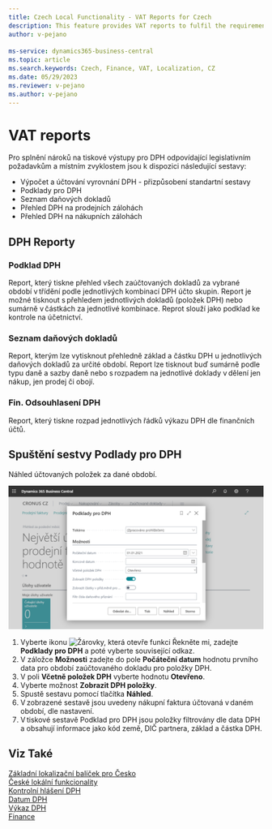 ```yaml
---
title: Czech Local Functionality - VAT Reports for Czech
description: This feature provides VAT reports to fulfil the requirements in legislation reporting and local reporting practices of Czech companies.
author: v-pejano

ms-service: dynamics365-business-central
ms.topic: article
ms.search.keywords: Czech, Finance, VAT, Localization, CZ
ms.date: 05/29/2023
ms.reviewer: v-pejano
ms.author: v-pejano
---
```



# VAT reports

Pro splnění nároků na tiskové výstupy pro DPH odpovídající legislativním požadavkům a místním zvyklostem jsou k dispozici následující sestavy:  

- Výpočet a účtování vyrovnání DPH - přizpůsobení standartní sestavy
- Podklady pro DPH
- Seznam daňových dokladů
- Přehled DPH na prodejních zálohách
- Přehled DPH na nákupních zálohách

## DPH Reporty
### Podklad DPH
Report, který tiskne přehled všech zaúčtovaných dokladů za vybrané období v třídění podle jednotlivých kombinací DPH účto skupin. Report je možné tisknout s přehledem jednotlivých dokladů (položek DPH) nebo sumárně v částkách za jednotlivé kombinace. Reprot slouží jako podklad ke kontrole na účetnictví.  

### Seznam daňových dokladů
Report, kterým lze vytisknout přehledně základ a částku DPH u jednotlivých daňových dokladů za určité období. Report lze tisknout buď sumárně podle typu daně a sazby daně nebo s rozpadem na jednotlivé doklady v dělení jen nákup, jen prodej či obojí.  

### Fin. Odsouhlasení DPH
Report, který tiskne rozpad jednotlivých řádků výkazu DPH dle finančních účtů.   

## Spuštění sestvy Podlady pro DPH

Náhled účtovaných položek za dané období.

![Podklady pro DPH](Media/vat-statements-cz.png)

1. Vyberte ikonu ![Žárovky, která otevře funkci Řekněte mi](../../media/ui-search/search_small.png "Řekněte mi, co chcete dělat"), zadejte **Podklady pro DPH** a poté vyberte související odkaz.
2. V záložce **Možnosti** zadejte do pole **Počáteční datum** hodnotu prvního data pro období zaúčtovaného dokladu pro položky DPH.
3. V poli **Včetně položek DPH** vyberte hodnotu **Otevřeno**.
4. Vyberte možnost **Zobrazit DPH položky**.
5. Spustě sestavu pomocí tlačítka **Náhled**.
6. V zobrazené sestavě jsou uvedeny nákupní faktura účtovaná v daném období, dle nastavení.
7. V tiskové sestavě Podklad pro DPH jsou položky filtrovány dle data DPH a obsahují informace jako kód země, DIČ partnera, základ a částka DPH. 



## Viz Také

[Základní lokalizační balíček pro Česko](ui-extensions-core-localization-pack-cz.md)  
[České lokální funkcionality](czech-local-functionality.md)  
[Kontrolní hlášení DPH](how-to-create-vat-control-report.md)  
[Datum DPH](how-to-setup-vat-date.md)  
[Výkaz DPH](vat-statement.md)  
[Finance](../../finance.md)  
